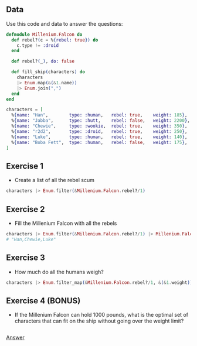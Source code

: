 Data
---

Use this code and data to answer the questions:

```elixir
defmodule Millenium.Falcon do
  def rebel?(c = %{rebel: true}) do
    c.type != :droid
  end

  def rebel?(_), do: false

  def fill_ship(characters) do
    characters
    |> Enum.map(&(&1.name))
    |> Enum.join(",")
  end
end

characters = [
  %{name: "Han",        type: :human,   rebel: true,    weight: 185},
  %{name: "Jabba",      type: :hutt,    rebel: false,   weight: 2200},
  %{name: "Chewie",     type: :wookie,  rebel: true,    weight: 350},
  %{name: "r2d2",       type: :droid,   rebel: true,    weight: 250},
  %{name: "Luke",       type: :human,   rebel: true,    weight: 140},
  %{name: "Boba Fett",  type: :human,   rebel: false,   weight: 175},
]
```

## Exercise 1

* Create a list of all the rebel scum

```elixir
characters |> Enum.filter(&Millenium.Falcon.rebel?/1)
```

## Exercise 2

* Fill the Millenium Falcon with all the rebels

```elixir
characters |> Enum.filter(&Millenium.Falcon.rebel?/1) |> Millenium.Falcon.fill_ship
# "Han,Chewie,Luke"
```

## Exercise 3

* How much do all the humans weigh?

```elixir
characters |> Enum.filter_map(&Millenium.Falcon.rebel?/1, &(&1.weight))
```

## Exercise 4 (BONUS)

* If the Millenium Falcon can hold 1000 pounds, what is the optimal set of
  characters that can fit on the ship without going over the weight limit?

```elixir

```

[Answer](https://gist.github.com/brweber2/5d594842ac81d55d92ee6b44510bfc45)
